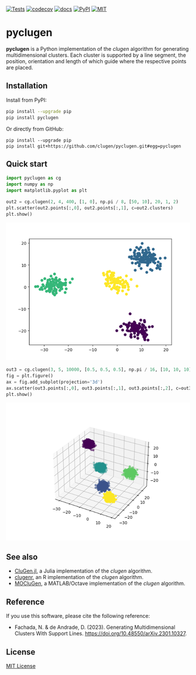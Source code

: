 [![Tests](https://github.com/clugen/pyclugen/actions/workflows/tests.yml/badge.svg)](https://github.com/clugen/pyclugen/actions/workflows/tests.yml)
[![codecov](https://codecov.io/gh/clugen/pyclugen/branch/main/graph/badge.svg?token=3K5ZN35AJ5)](https://codecov.io/gh/clugen/pyclugen)
[![docs](https://img.shields.io/badge/docs-stable-blue.svg)](https://clugen.github.io/pyclugen/)
[![PyPI](https://img.shields.io/pypi/v/pyclugen)](https://pypi.org/project/pyclugen/)
[![MIT](https://img.shields.io/badge/license-MIT-yellowgreen.svg)](https://tldrlegal.com/license/mit-license)

# pyclugen

**pyclugen** is a Python implementation of the *clugen* algorithm for
generating multidimensional clusters. Each cluster is supported by a line
segment, the position, orientation and length of which guide where the
respective points are placed.

## Installation

Install from PyPI:

```sh
pip install --upgrade pip
pip install pyclugen
```

Or directly from GitHub:

```text
pip install --upgrade pip
pip install git+https://github.com/clugen/pyclugen.git#egg=pyclugen
```

## Quick start

```python
import pyclugen as cg
import numpy as np
import matplotlib.pyplot as plt
```

```python
out2 = cg.clugen(2, 4, 400, [1, 0], np.pi / 8, [50, 10], 20, 1, 2)
plt.scatter(out2.points[:,0], out2.points[:,1], c=out2.clusters)
plt.show()
```

![2D example.](https://github.com/clugen/.github/blob/main/images/example2d_python.png?raw=true)

```python
out3 = cg.clugen(3, 5, 10000, [0.5, 0.5, 0.5], np.pi / 16, [10, 10, 10], 10, 1, 2)
fig = plt.figure()
ax = fig.add_subplot(projection='3d')
ax.scatter(out3.points[:,0], out3.points[:,1], out3.points[:,2], c=out3.clusters)
plt.show()
```

![3D example.](https://github.com/clugen/.github/blob/main/images/example3d_python.png?raw=true)

## See also

* [CluGen.jl](https://github.com/clugen/CluGen.jl/), a Julia implementation of
  the *clugen* algorithm.
* [clugenr](https://github.com/clugen/clugenr/), an R implementation
  of the *clugen* algorithm.
* [MOCluGen](https://github.com/clugen/MOCluGen/), a MATLAB/Octave
  implementation of the *clugen* algorithm.

## Reference

If you use this software, please cite the following reference:

* Fachada, N. & de Andrade, D. (2023). Generating Multidimensional Clusters With
  Support Lines. <https://doi.org/10.48550/arXiv.2301.10327>.

## License

[MIT License](LICENSE.txt)
